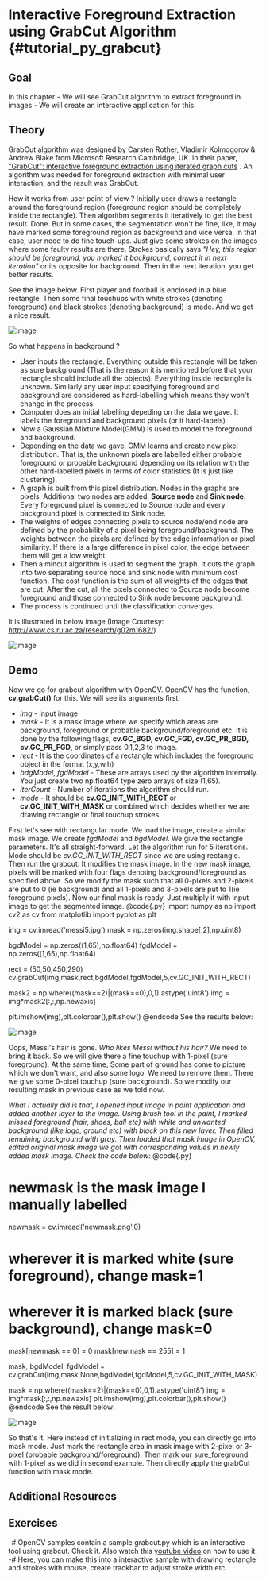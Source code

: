 Interactive Foreground Extraction using GrabCut Algorithm {#tutorial_py_grabcut}
=========================================================

Goal
----

In this chapter
    -   We will see GrabCut algorithm to extract foreground in images
    -   We will create an interactive application for this.

Theory
------

GrabCut algorithm was designed by Carsten Rother, Vladimir Kolmogorov & Andrew Blake from Microsoft
Research Cambridge, UK. in their paper, ["GrabCut": interactive foreground extraction using iterated
graph cuts](http://dl.acm.org/citation.cfm?id=1015720) . An algorithm was needed for foreground
extraction with minimal user interaction, and the result was GrabCut.

How it works from user point of view ? Initially user draws a rectangle around the foreground region
(foreground region should be completely inside the rectangle). Then algorithm segments it
iteratively to get the best result. Done. But in some cases, the segmentation won't be fine, like,
it may have marked some foreground region as background and vice versa. In that case, user need to
do fine touch-ups. Just give some strokes on the images where some faulty results are there. Strokes
basically says *"Hey, this region should be foreground, you marked it background, correct it in next
iteration"* or its opposite for background. Then in the next iteration, you get better results.

See the image below. First player and football is enclosed in a blue rectangle. Then some final
touchups with white strokes (denoting foreground) and black strokes (denoting background) is made.
And we get a nice result.

![image](images/grabcut_output1.jpg)

So what happens in background ?

-   User inputs the rectangle. Everything outside this rectangle will be taken as sure background
    (That is the reason it is mentioned before that your rectangle should include all the
    objects). Everything inside rectangle is unknown. Similarly any user input specifying
    foreground and background are considered as hard-labelling which means they won't change in
    the process.
-   Computer does an initial labelling depeding on the data we gave. It labels the foreground and
    background pixels (or it hard-labels)
-   Now a Gaussian Mixture Model(GMM) is used to model the foreground and background.
-   Depending on the data we gave, GMM learns and create new pixel distribution. That is, the
    unknown pixels are labelled either probable foreground or probable background depending on its
    relation with the other hard-labelled pixels in terms of color statistics (It is just like
    clustering).
-   A graph is built from this pixel distribution. Nodes in the graphs are pixels. Additional two
    nodes are added, **Source node** and **Sink node**. Every foreground pixel is connected to
    Source node and every background pixel is connected to Sink node.
-   The weights of edges connecting pixels to source node/end node are defined by the probability
    of a pixel being foreground/background. The weights between the pixels are defined by the edge
    information or pixel similarity. If there is a large difference in pixel color, the edge
    between them will get a low weight.
-   Then a mincut algorithm is used to segment the graph. It cuts the graph into two separating
    source node and sink node with minimum cost function. The cost function is the sum of all
    weights of the edges that are cut. After the cut, all the pixels connected to Source node
    become foreground and those connected to Sink node become background.
-   The process is continued until the classification converges.

It is illustrated in below image (Image Courtesy: <http://www.cs.ru.ac.za/research/g02m1682/>)

![image](images/grabcut_scheme.jpg)

Demo
----

Now we go for grabcut algorithm with OpenCV. OpenCV has the function, **cv.grabCut()** for this. We
will see its arguments first:

-   *img* - Input image
-   *mask* - It is a mask image where we specify which areas are background, foreground or
    probable background/foreground etc. It is done by the following flags, **cv.GC_BGD,
    cv.GC_FGD, cv.GC_PR_BGD, cv.GC_PR_FGD**, or simply pass 0,1,2,3 to image.
-   *rect* - It is the coordinates of a rectangle which includes the foreground object in the
    format (x,y,w,h)
-   *bdgModel*, *fgdModel* - These are arrays used by the algorithm internally. You just create
    two np.float64 type zero arrays of size (1,65).
-   *iterCount* - Number of iterations the algorithm should run.
-   *mode* - It should be **cv.GC_INIT_WITH_RECT** or **cv.GC_INIT_WITH_MASK** or combined
    which decides whether we are drawing rectangle or final touchup strokes.

First let's see with rectangular mode. We load the image, create a similar mask image. We create
*fgdModel* and *bgdModel*. We give the rectangle parameters. It's all straight-forward. Let the
algorithm run for 5 iterations. Mode should be *cv.GC_INIT_WITH_RECT* since we are using
rectangle. Then run the grabcut. It modifies the mask image. In the new mask image, pixels will be
marked with four flags denoting background/foreground as specified above. So we modify the mask such
that all 0-pixels and 2-pixels are put to 0 (ie background) and all 1-pixels and 3-pixels are put to
1(ie foreground pixels). Now our final mask is ready. Just multiply it with input image to get the
segmented image.
@code{.py}
import numpy as np
import cv2 as cv
from matplotlib import pyplot as plt

img = cv.imread('messi5.jpg')
mask = np.zeros(img.shape[:2],np.uint8)

bgdModel = np.zeros((1,65),np.float64)
fgdModel = np.zeros((1,65),np.float64)

rect = (50,50,450,290)
cv.grabCut(img,mask,rect,bgdModel,fgdModel,5,cv.GC_INIT_WITH_RECT)

mask2 = np.where((mask==2)|(mask==0),0,1).astype('uint8')
img = img*mask2[:,:,np.newaxis]

plt.imshow(img),plt.colorbar(),plt.show()
@endcode
See the results below:

![image](images/grabcut_rect.jpg)

Oops, Messi's hair is gone. *Who likes Messi without his hair?* We need to bring it back. So we will
give there a fine touchup with 1-pixel (sure foreground). At the same time, Some part of ground has
come to picture which we don't want, and also some logo. We need to remove them. There we give some
0-pixel touchup (sure background). So we modify our resulting mask in previous case as we told now.

*What I actually did is that, I opened input image in paint application and added another layer to
the image. Using brush tool in the paint, I marked missed foreground (hair, shoes, ball etc) with
white and unwanted background (like logo, ground etc) with black on this new layer. Then filled
remaining background with gray. Then loaded that mask image in OpenCV, edited original mask image we
got with corresponding values in newly added mask image. Check the code below:*
@code{.py}
# newmask is the mask image I manually labelled
newmask = cv.imread('newmask.png',0)

# wherever it is marked white (sure foreground), change mask=1
# wherever it is marked black (sure background), change mask=0
mask[newmask == 0] = 0
mask[newmask == 255] = 1

mask, bgdModel, fgdModel = cv.grabCut(img,mask,None,bgdModel,fgdModel,5,cv.GC_INIT_WITH_MASK)

mask = np.where((mask==2)|(mask==0),0,1).astype('uint8')
img = img*mask[:,:,np.newaxis]
plt.imshow(img),plt.colorbar(),plt.show()
@endcode
See the result below:

![image](images/grabcut_mask.jpg)

So that's it. Here instead of initializing in rect mode, you can directly go into mask mode. Just
mark the rectangle area in mask image with 2-pixel or 3-pixel (probable background/foreground). Then
mark our sure_foreground with 1-pixel as we did in second example. Then directly apply the grabCut
function with mask mode.

Additional Resources
--------------------

Exercises
---------

-#  OpenCV samples contain a sample grabcut.py which is an interactive tool using grabcut. Check it.
    Also watch this [youtube video](http://www.youtube.com/watch?v=kAwxLTDDAwU) on how to use it.
-#  Here, you can make this into a interactive sample with drawing rectangle and strokes with mouse,
    create trackbar to adjust stroke width etc.
